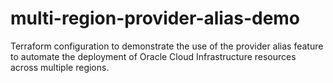 # multi-region-provider-alias-demo
Terraform configuration to demonstrate the use of the provider alias feature to automate the deployment of Oracle Cloud Infrastructure resources across multiple regions.
